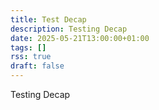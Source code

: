 ```yaml
---
title: Test Decap
description: Testing Decap
date: 2025-05-21T13:00:00+01:00
tags: []
rss: true
draft: false
---
```

Testing Decap
